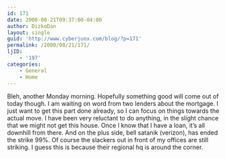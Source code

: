 ```yaml
---
id: 171
date: 2000-08-21T09:37:00-04:00
author: DizkoDan
layout: single
guid: 'http://www.cyberjunx.com/blog/?p=171'
permalink: /2000/08/21/171/
ljID:
    - '197'
categories:
    - General
    - Home
---
```


Bleh, another Monday morning. Hopefully something good will come out of today though. I am waiting on word from two lenders about the mortgage. I just want to get this part done already, so I can focus on things towards the actual move. I have been very reluctant to do anything, in the slight chance that we might not get this house. Once I know that I have a loan, it’s all downhill from there. And on the plus side, bell satanik (verizon), has ended the strike 99%. Of course the slackers out in front of my offices are still striking. I guess this is because their regional hq is around the corner.
